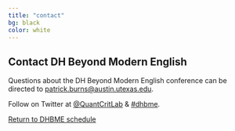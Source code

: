 ```yaml
---
title: "contact"
bg: black
color: white
---
```


## Contact DH Beyond Modern English

Questions about the DH Beyond Modern English conference can be directed to [patrick.burns@austin.utexas.edu](mailto:patrick.burns@austin.utexas.edu?subject=DHBME%20Conference).

Follow on Twitter at [@QuantCritLab](https://twitter.com/QuantCritLab) & [#dhbme](https://twitter.com/search?q=%23dhbme&src=typd).

<a href="#schedule">Return to DHBME schedule</a>
